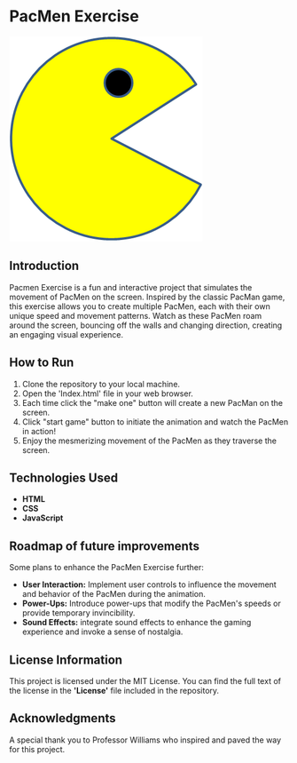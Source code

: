 # PacMen Exercise  
       
<img src="PacMan1.png">  
  
  
     
## Introduction
Pacmen Exercise is a fun and interactive project that simulates the movement of PacMen on the screen. Inspired by the classic PacMan game, this exercise allows you to create multiple PacMen, each with their own unique speed and movement patterns. Watch as these PacMen roam around the screen, bouncing off the walls and changing direction, creating an engaging visual experience.  
  
  
     
## How to Run
1. Clone the repository to your local machine.  
2. Open the 'Index.html' file in your web browser.  
3. Each time click the "make one" button will create a new PacMan on the screen.  
4. Click "start game" button to initiate the animation and watch the PacMen in action!  
5. Enjoy the mesmerizing movement of the PacMen as they traverse the screen.    
  
  
      
## Technologies Used
- **HTML**  
- **CSS**  
- **JavaScript**  
  
  
    
## Roadmap of future improvements
Some plans to enhance the PacMen Exercise further:
  
- **User Interaction:** Implement user controls to influence the movement and behavior of the PacMen during the animation.  
- **Power-Ups:** Introduce power-ups that modify the PacMen's speeds or provide temporary invincibility.  
- **Sound Effects:** integrate sound effects to enhance the gaming experience and invoke a sense of nostalgia.  
  
  
      
## License Information
This project is licensed under the MIT License. You can find the full text of the license in the **'License'** file included in the repository.  
   
   
      
## Acknowledgments
A special thank you to Professor Williams who inspired and paved the way for this project.  